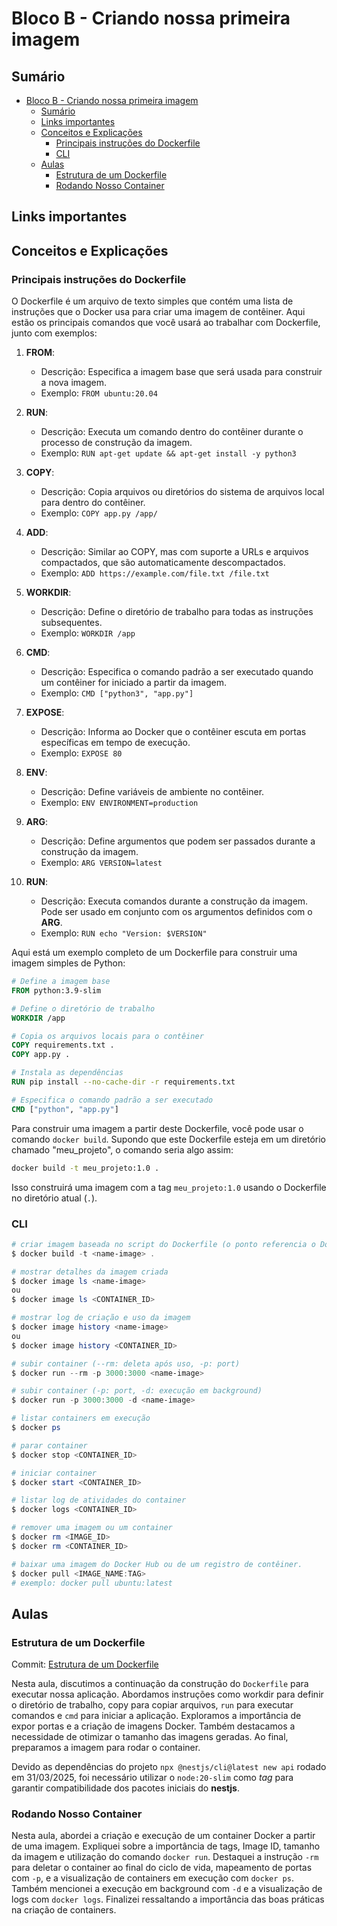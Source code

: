 # Bloco B - Criando nossa primeira imagem

## Sumário

- [Bloco B - Criando nossa primeira imagem](#bloco-b---criando-nossa-primeira-imagem)
  - [Sumário](#sumário)
  - [Links importantes](#links-importantes)
  - [Conceitos e Explicações](#conceitos-e-explicações)
    - [Principais instruções do Dockerfile](#principais-instruções-do-dockerfile)
    - [CLI](#cli)
  - [Aulas](#aulas)
    - [Estrutura de um Dockerfile](#estrutura-de-um-dockerfile)
    - [Rodando Nosso Container](#rodando-nosso-container)

## Links importantes

## Conceitos e Explicações

### Principais instruções do Dockerfile

O Dockerfile é um arquivo de texto simples que contém uma lista de instruções que o Docker usa para criar uma imagem de contêiner. Aqui estão os principais comandos que você usará ao trabalhar com Dockerfile, junto com exemplos:

1. **FROM**:
   - Descrição: Especifica a imagem base que será usada para construir a nova imagem.
   - Exemplo: `FROM ubuntu:20.04`

2. **RUN**:
   - Descrição: Executa um comando dentro do contêiner durante o processo de construção da imagem.
   - Exemplo: `RUN apt-get update && apt-get install -y python3`

3. **COPY**:
   - Descrição: Copia arquivos ou diretórios do sistema de arquivos local para dentro do contêiner.
   - Exemplo: `COPY app.py /app/`

4. **ADD**:
   - Descrição: Similar ao COPY, mas com suporte a URLs e arquivos compactados, que são automaticamente descompactados.
   - Exemplo: `ADD https://example.com/file.txt /file.txt`

5. **WORKDIR**:
   - Descrição: Define o diretório de trabalho para todas as instruções subsequentes.
   - Exemplo: `WORKDIR /app`

6. **CMD**:
   - Descrição: Especifica o comando padrão a ser executado quando um contêiner for iniciado a partir da imagem.
   - Exemplo: `CMD ["python3", "app.py"]`

7. **EXPOSE**:
   - Descrição: Informa ao Docker que o contêiner escuta em portas específicas em tempo de execução.
   - Exemplo: `EXPOSE 80`

8. **ENV**:
   - Descrição: Define variáveis de ambiente no contêiner.
   - Exemplo: `ENV ENVIRONMENT=production`

9. **ARG**:
   - Descrição: Define argumentos que podem ser passados durante a construção da imagem.
   - Exemplo: `ARG VERSION=latest`

10. **RUN**:
    - Descrição: Executa comandos durante a construção da imagem. Pode ser usado em conjunto com os argumentos definidos com o **ARG**.
    - Exemplo: `RUN echo "Version: $VERSION"`

Aqui está um exemplo completo de um Dockerfile para construir uma imagem simples de Python:

```Dockerfile
# Define a imagem base
FROM python:3.9-slim

# Define o diretório de trabalho
WORKDIR /app

# Copia os arquivos locais para o contêiner
COPY requirements.txt .
COPY app.py .

# Instala as dependências
RUN pip install --no-cache-dir -r requirements.txt

# Especifica o comando padrão a ser executado
CMD ["python", "app.py"]
```

Para construir uma imagem a partir deste Dockerfile, você pode usar o comando `docker build`. Supondo que este Dockerfile esteja em um diretório chamado "meu_projeto", o comando seria algo assim:

```bash
docker build -t meu_projeto:1.0 .
```

Isso construirá uma imagem com a tag `meu_projeto:1.0` usando o Dockerfile no diretório atual (`.`).

### CLI

```powershell
# criar imagem baseada no script do Dockerfile (o ponto referencia o Dockerfile)
$ docker build -t <name-image> .

# mostrar detalhes da imagem criada
$ docker image ls <name-image>
ou
$ docker image ls <CONTAINER_ID>

# mostrar log de criação e uso da imagem
$ docker image history <name-image>
ou
$ docker image history <CONTAINER_ID>

# subir container (--rm: deleta após uso, -p: port)
$ docker run --rm -p 3000:3000 <name-image>

# subir container (-p: port, -d: execução em background)
$ docker run -p 3000:3000 -d <name-image>

# listar containers em execução
$ docker ps

# parar container
$ docker stop <CONTAINER_ID>

# iniciar container
$ docker start <CONTAINER_ID>

# listar log de atividades do container
$ docker logs <CONTAINER_ID>

# remover uma imagem ou um container
$ docker rm <IMAGE_ID>
$ docker rm <CONTAINER_ID>

# baixar uma imagem do Docker Hub ou de um registro de contêiner.
$ docker pull <IMAGE_NAME:TAG>
# exemplo: docker pull ubuntu:latest
```

## Aulas

### Estrutura de um Dockerfile

Commit: [Estrutura de um Dockerfile](https://github.com/rocketseat-education/devops-docker-containers/commit/0f8c46d5dcadcc8088a2f6a5262be3bc5a7d2557)

Nesta aula, discutimos a continuação da construção do `Dockerfile` para executar nossa aplicação. Abordamos instruções como workdir para definir o diretório de trabalho, copy para copiar arquivos, `run` para executar comandos e `cmd` para iniciar a aplicação. Exploramos a importância de expor portas e a criação de imagens Docker. Também destacamos a necessidade de otimizar o tamanho das imagens geradas. Ao final, preparamos a imagem para rodar o container.

Devido as dependências do projeto `npx @nestjs/cli@latest new api` rodado em 31/03/2025, foi necessário utilizar o `node:20-slim` como *tag* para garantir compatibilidade dos pacotes iniciais do **nestjs**.

### Rodando Nosso Container

Nesta aula, abordei a criação e execução de um container Docker a partir de uma imagem. Expliquei sobre a importância de tags, Image ID, tamanho da imagem e utilização do comando `docker run`. Destaquei a instrução `-rm` para deletar o container ao final do ciclo de vida, mapeamento de portas com `-p`, e a visualização de containers em execução com `docker ps`. Também mencionei a execução em background com `-d` e a visualização de logs com `docker logs`. Finalizei ressaltando a importância das boas práticas na criação de containers.
